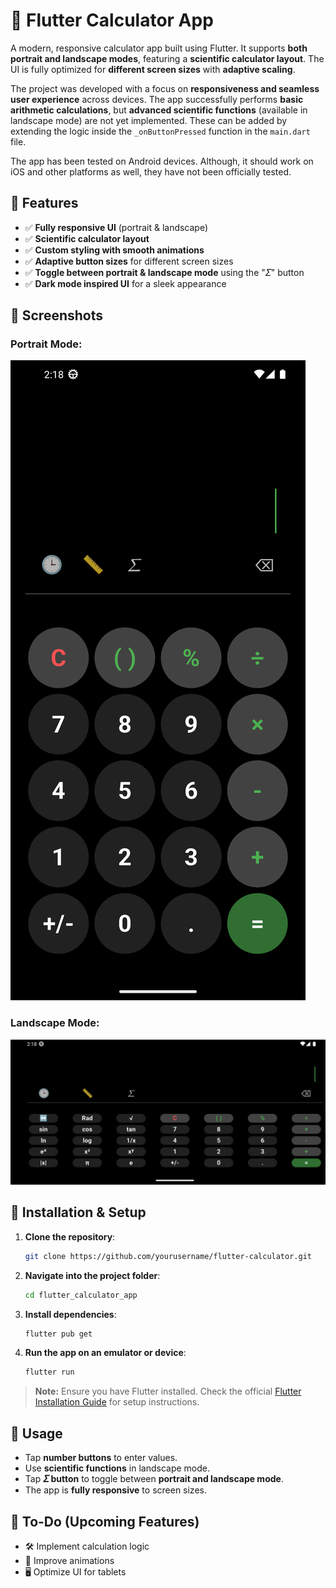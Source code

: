 # 📱 Flutter Calculator App

A modern, responsive calculator app built using Flutter. It supports **both portrait and landscape modes**, featuring a **scientific calculator layout**. The UI is fully optimized for **different screen sizes** with **adaptive scaling**.

The project was developed with a focus on **responsiveness and seamless user experience** across devices. The app successfully performs **basic arithmetic calculations**, but **advanced scientific functions** (available in landscape mode) are not yet implemented. These can be added by extending the logic inside the `_onButtonPressed` function in the `main.dart` file.

The app has been tested on Android devices. Although, it should work on iOS and other platforms as well, they have not been officially tested.

## 🎯 Features

- ✅ **Fully responsive UI** (portrait & landscape)
- ✅ **Scientific calculator layout**
- ✅ **Custom styling with smooth animations**
- ✅ **Adaptive button sizes** for different screen sizes
- ✅ **Toggle between portrait & landscape mode** using the "𝛴" button
- ✅ **Dark mode inspired UI** for a sleek appearance

## 📸 Screenshots

### Portrait Mode:

![Portrait Mode](screenshots/portrait.png)

### Landscape Mode:

![Landscape Mode](screenshots/landscape.png)

## 🚀 Installation & Setup

1. **Clone the repository**:
   ```sh
   git clone https://github.com/yourusername/flutter-calculator.git
   ```
2. **Navigate into the project folder**:
   ```sh
   cd flutter_calculator_app
   ```
3. **Install dependencies**:
   ```sh
   flutter pub get
   ```
4. **Run the app on an emulator or device**:
   ```sh
   flutter run
   ```

> **Note:** Ensure you have Flutter installed. Check the official [Flutter Installation Guide](https://flutter.dev/docs/get-started/install) for setup instructions.

## 📌 Usage

- Tap **number buttons** to enter values.
- Use **scientific functions** in landscape mode.
- Tap **𝛴 button** to toggle between **portrait and landscape mode**.
- The app is **fully responsive** to screen sizes.

## 🔨 To-Do (Upcoming Features)

- 🛠️ Implement calculation logic
- 🎨 Improve animations
- 🖥️ Optimize UI for tablets

